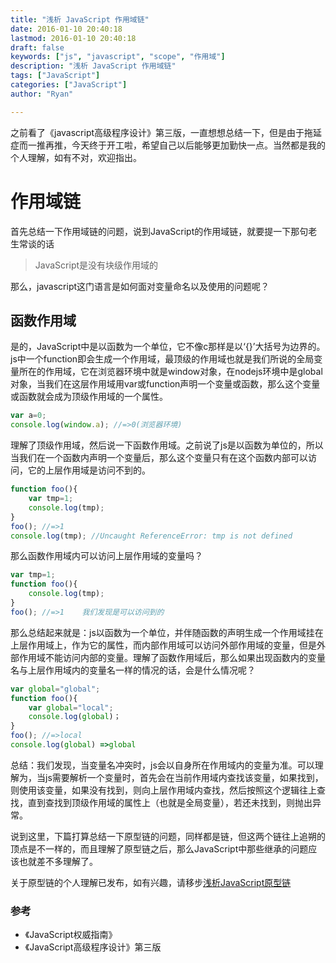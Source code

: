```yaml
---
title: "浅析 JavaScript 作用域链"
date: 2016-01-10 20:40:18
lastmod: 2016-01-10 20:40:18
draft: false
keywords: ["js", "javascript", "scope", "作用域"]
description: "浅析 JavaScript 作用域链"
tags: ["JavaScript"]
categories: ["JavaScript"]
author: "Ryan"

---
```


之前看了《javascript高级程序设计》第三版，一直想想总结一下，但是由于拖延症而一推再推，今天终于开工啦，希望自己以后能够更加勤快一点。当然都是我的个人理解，如有不对，欢迎指出。

# 作用域链

首先总结一下作用域链的问题，说到JavaScript的作用域链，就要提一下那句老生常谈的话

> JavaScript是没有块级作用域的

那么，javascript这门语言是如何面对变量命名以及使用的问题呢？

## 函数作用域

是的，JavaScript中是以函数为一个单位，它不像c那样是以‘{}’大括号为边界的。js中一个function即会生成一个作用域，最顶级的作用域也就是我们所说的全局变量所在的作用域，它在浏览器环境中就是window对象，在nodejs环境中是global对象，当我们在这层作用域用var或function声明一个变量或函数，那么这个变量或函数就会成为顶级作用域的一个属性。

```js
var a=0;
console.log(window.a); //=>0(浏览器环境)
```

理解了顶级作用域，然后说一下函数作用域。之前说了js是以函数为单位的，所以当我们在一个函数内声明一个变量后，那么这个变量只有在这个函数内部可以访问，它的上层作用域是访问不到的。

```js
function foo(){
	var tmp=1;
	console.log(tmp);
}
foo(); //=>1
console.log(tmp); //Uncaught ReferenceError: tmp is not defined
```

那么函数作用域内可以访问上层作用域的变量吗？

```js
var tmp=1;
function foo(){
	console.log(tmp);
}
foo(); //=>1	我们发现是可以访问到的
```

那么总结起来就是：js以函数为一个单位，并伴随函数的声明生成一个作用域挂在上层作用域上，作为它的属性，而内部作用域可以访问外部作用域的变量，但是外部作用域不能访问内部的变量。理解了函数作用域后，那么如果出现函数内的变量名与上层作用域内的变量名一样的情况的话，会是什么情况呢？

```js
var global="global";
function foo(){
	var global="local";
	console.log(global)；
}
foo(); //=>local
console.log(global) =>global
```

总结：我们发现，当变量名冲突时，js会以自身所在作用域内的变量为准。可以理解为，当js需要解析一个变量时，首先会在当前作用域内查找该变量，如果找到，则使用该变量，如果没有找到，则向上层作用域内查找，然后按照这个逻辑往上查找，直到查找到顶级作用域的属性上（也就是全局变量），若还未找到，则抛出异常。

说到这里，下篇打算总结一下原型链的问题，同样都是链，但这两个链往上追朔的顶点是不一样的，而且理解了原型链之后，那么JavaScript中那些继承的问题应该也就差不多理解了。

关于原型链的个人理解已发布，如有兴趣，请移步[浅析JavaScript原型链](/post/js-scope-extend)

### 参考

- 《JavaScript权威指南》
- 《JavaScript高级程序设计》第三版
